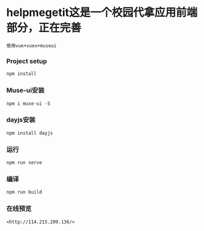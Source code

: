 # helpmegetit这是一个校园代拿应用前端部分，正在完善
```
使用vue+vuex+museui
```
### Project setup
```
npm install
```
### Muse-ui安装
```
npm i muse-ui -S
```
### dayjs安装
```
npm install dayjs
```
### 运行
```
npm run serve
```

### 编译
```
npm run build
```

### 在线预览
```
<http://114.215.209.136/>
```
